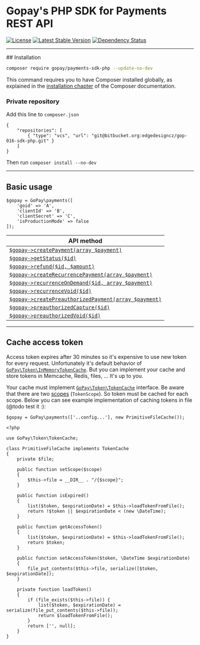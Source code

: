
# Gopay's PHP SDK for Payments REST API

[![License](https://poser.pugx.org/gopay/payments-php-sdk/license)](https://packagist.org/packages/gopay/payments-php-sdk)
[![Latest Stable Version](https://poser.pugx.org/gopay/payments-php-sdk/v/stable)](https://packagist.org/packages/gopay/payments-php-sdk)
[![Dependency Status](https://www.versioneye.com/user/projects/55ff8ef0601dd900150001e5/badge.svg?style=flat)](https://www.versioneye.com/user/projects/55ff8ef0601dd900150001e5)

*****

## Installation

```bash
composer require gopay/payments-sdk-php --update-no-dev
```

This command requires you to have Composer installed globally, as explained
in the [installation chapter](https://getcomposer.org/doc/00-intro.md)
of the Composer documentation.

### Private repository

Add this line to `composer.json`

```
{
    "repositories": [
        { "type": "vcs", "url": "git@bitbucket.org:edgedesigncz/gop-016-sdk-php.git" }
    ]
}
```

Then run `composer install --no-dev`

*****

## Basic usage

```
$gopay = GoPay\payments([
    'goid' => 'A',
    'clientId' => 'B',
    'clientSecret' => 'C',
    'isProductionMode' => false
]);
```

API method |
----------------------------------------------------------------------- |
[`$gopay->createPayment(array $payment)`](https://doc.gopay.com/en/#standard-payment) |
[`$gopay->getStatus($id)`](https://doc.gopay.com/en/#status-of-the-payment) |
[`$gopay->refund($id, $amount)`](https://doc.gopay.com/en/#refund-of-the-payment-(cancelation)) |
[`$gopay->createRecurrencePayment(array $payment)`](https://doc.gopay.com/en/#recurring-payment) |
[`$gopay->recurrenceOnDemand($id, array $payment)`](https://doc.gopay.com/en/#recurring-payment-on-demand) |
[`$gopay->recurrenceVoid($id)`](https://doc.gopay.com/en/#cancellation-of-the-recurring-payment) |
[`$gopay->createPreauthorizedPayment(array $payment)`](https://doc.gopay.com/en/#pre-authorized-payment) |
[`$gopay->preauthorizedCapture($id)`](https://doc.gopay.com/en/#charge-of-pre-authorized-payment) |
[`$gopay->preauthorizedVoid($id)`](https://doc.gopay.com/en/#cancellation-of-the-pre-authorized-payment) |

*****

## Cache access token

Access token expires after 30 minutes so it's expensive to use new token for every request.
Unfortunately it's default behavior of [`GoPay\Token\InMemoryTokenCache`](src/Token/InMemoryTokenCache.php).
But you can implement your cache and store tokens in Memcache, Redis, files, ... It's up to you.

Your cache must implement [`GoPay\Token\TokenCache`](src/Token/TokenCache.php) interface.
Be aware that there are two [scopes](https://doc.gopay.com/en/?shell#scope) (`TokenScope`).
So token must be cached for each scope. 
Below you can see example implementation of caching tokens in file (@todo test it :):


```
$gopay = GoPay\payments(['..config...'], new PrimitiveFileCache());
```

```
<?php

use GoPay\Token\TokenCache;

class PrimitiveFileCache implements TokenCache
{
    private $file;

    public function setScope($scope)
    {
        $this->file = __DIR__ . "/{$scope}";
    }

    public function isExpired()
    {
        list($token, $expirationDate) = $this->loadTokenFromFile();
        return !$token || $expirationDate < (new \DateTime);
    }

    public function getAccessToken()
    {
        list($token, $expirationDate) = $this->loadTokenFromFile();
        return $token;
    }

    public function setAccessToken($token, \DateTime $expirationDate)
    {
        file_put_contents($this->file, serialize([$token, $expirationDate]);
    }

    private function loadToken()
    {
        if (file_exists($this->file)) {
            list($token, $expirationDate) = serialize(file_put_contents($this->file));
            return $loadTokenFromFile();
        }
        return ['', null];
    }
}

```